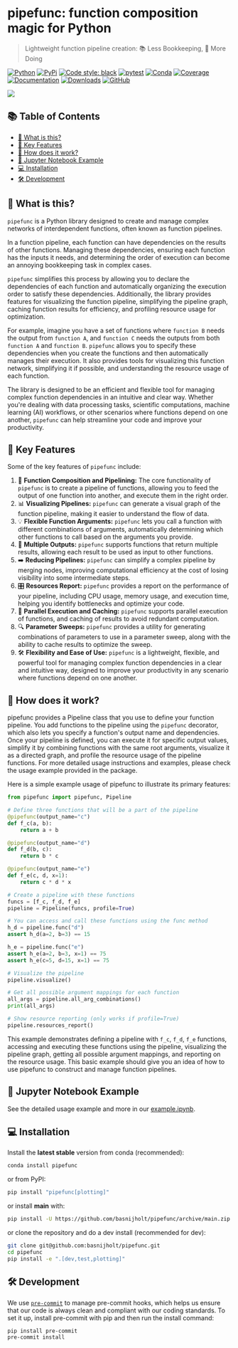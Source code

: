 # pipefunc: function composition magic for Python

> Lightweight function pipeline creation: 📚 Less Bookkeeping, 🎯 More Doing

[![Python](https://img.shields.io/pypi/pyversions/pipefunc)](https://pypi.org/project/pipefunc/)
[![PyPi](https://img.shields.io/pypi/v/pipefunc?color=blue)](https://pypi.org/project/pipefunc/)
[![Code style: black](https://img.shields.io/badge/code%20style-black-000000.svg)](https://github.com/psf/black)
[![pytest](https://github.com/basnijholt/pipefunc/actions/workflows/pytest.yml/badge.svg)](https://github.com/basnijholt/pipefunc/actions/workflows/pytest.yml)
[![Conda](https://img.shields.io/badge/install%20with-conda-green.svg)](https://anaconda.org/conda-forge/pipefunc)
[![Coverage](https://img.shields.io/codecov/c/github/basnijholt/pipefunc)](https://codecov.io/gh/basnijholt/pipefunc)
[![Documentation](https://readthedocs.org/projects/pipefunc/badge/?version=latest)](https://pipefunc.readthedocs.io/en/latest/?badge=latest)
[![Downloads](https://img.shields.io/conda/dn/conda-forge/pipefunc.svg)](https://anaconda.org/conda-forge/pipefunc)
[![GitHub](https://img.shields.io/github/stars/basnijholt/pipefunc.svg?style=social)](https://github.com/basnijholt/pipefunc/stargazers)


![](https://user-images.githubusercontent.com/6897215/253785642-cf2a6941-2ea6-41b0-8225-b3e52e94c4de.png)

<!-- toc-start -->
## :books: Table of Contents
<!-- START doctoc generated TOC please keep comment here to allow auto update -->
<!-- DON'T EDIT THIS SECTION, INSTEAD RE-RUN doctoc TO UPDATE -->

- [:thinking: What is this?](#thinking-what-is-this)
- [:rocket: Key Features](#rocket-key-features)
- [:test_tube: How does it work?](#test_tube-how-does-it-work)
- [:notebook: Jupyter Notebook Example](#notebook-jupyter-notebook-example)
- [:computer: Installation](#computer-installation)
- [:hammer_and_wrench: Development](#hammer_and_wrench-development)

<!-- END doctoc generated TOC please keep comment here to allow auto update -->
<!-- toc-end -->

## :thinking: What is this?

`pipefunc` is a Python library designed to create and manage complex networks of interdependent functions, often known as function pipelines.

In a function pipeline, each function can have dependencies on the results of other functions. Managing these dependencies, ensuring each function has the inputs it needs, and determining the order of execution can become an annoying bookkeeping task in complex cases.

`pipefunc` simplifies this process by allowing you to declare the dependencies of each function and automatically organizing the execution order to satisfy these dependencies. Additionally, the library provides features for visualizing the function pipeline, simplifying the pipeline graph, caching function results for efficiency, and profiling resource usage for optimization.

For example, imagine you have a set of functions where `function B` needs the output from `function A`, and `function C` needs the outputs from both `function A` and `function B`. `pipefunc` allows you to specify these dependencies when you create the functions and then automatically manages their execution. It also provides tools for visualizing this function network, simplifying it if possible, and understanding the resource usage of each function.

The library is designed to be an efficient and flexible tool for managing complex function dependencies in an intuitive and clear way. Whether you're dealing with data processing tasks, scientific computations, machine learning (AI) workflows, or other scenarios where functions depend on one another, `pipefunc` can help streamline your code and improve your productivity.

## :rocket: Key Features

Some of the key features of `pipefunc` include:

1. 🚀 **Function Composition and Pipelining:** The core functionality of `pipefunc` is to create a pipeline of functions, allowing you to feed the output of one function into another, and execute them in the right order.
1. 📊 **Visualizing Pipelines:** `pipefunc` can generate a visual graph of the function pipeline, making it easier to understand the flow of data.
1. 💡 **Flexible Function Arguments:** `pipefunc` lets you call a function with different combinations of arguments, automatically determining which other functions to call based on the arguments you provide.
1. 👥 **Multiple Outputs:** `pipefunc` supports functions that return multiple results, allowing each result to be used as input to other functions.
1. ➡️ **Reducing Pipelines:** `pipefunc` can simplify a complex pipeline by merging nodes, improving computational efficiency at the cost of losing visibility into some intermediate steps.
1. 🎛️ **Resources Report:** `pipefunc` provides a report on the performance of your pipeline, including CPU usage, memory usage, and execution time, helping you identify bottlenecks and optimize your code.
1. 🔄 **Parallel Execution and Caching:** `pipefunc` supports parallel execution of functions, and caching of results to avoid redundant computation.
1. 🔍 **Parameter Sweeps:** `pipefunc` provides a utility for generating combinations of parameters to use in a parameter sweep, along with the ability to cache results to optimize the sweep.
1. 🛠️ **Flexibility and Ease of Use:** `pipefunc` is a lightweight, flexible, and powerful tool for managing complex function dependencies in a clear and intuitive way, designed to improve your productivity in any scenario where functions depend on one another.


## :test_tube: How does it work?

pipefunc provides a Pipeline class that you use to define your function pipeline.
You add functions to the pipeline using the `pipefunc` decorator, which also lets you specify a function's output name and dependencies.
Once your pipeline is defined, you can execute it for specific output values, simplify it by combining functions with the same root arguments, visualize it as a directed graph, and profile the resource usage of the pipeline functions.
For more detailed usage instructions and examples, please check the usage example provided in the package.

Here is a simple example usage of pipefunc to illustrate its primary features:

```python
from pipefunc import pipefunc, Pipeline

# Define three functions that will be a part of the pipeline
@pipefunc(output_name="c")
def f_c(a, b):
    return a + b

@pipefunc(output_name="d")
def f_d(b, c):
    return b * c

@pipefunc(output_name="e")
def f_e(c, d, x=1):
    return c * d * x

# Create a pipeline with these functions
funcs = [f_c, f_d, f_e]
pipeline = Pipeline(funcs, profile=True)

# You can access and call these functions using the func method
h_d = pipeline.func("d")
assert h_d(a=2, b=3) == 15

h_e = pipeline.func("e")
assert h_e(a=2, b=3, x=1) == 75
assert h_e(c=5, d=15, x=1) == 75

# Visualize the pipeline
pipeline.visualize()

# Get all possible argument mappings for each function
all_args = pipeline.all_arg_combinations()
print(all_args)

# Show resource reporting (only works if profile=True)
pipeline.resources_report()
```

This example demonstrates defining a pipeline with `f_c`, `f_d`, `f_e` functions, accessing and executing these functions using the pipeline, visualizing the pipeline graph, getting all possible argument mappings, and reporting on the resource usage.
This basic example should give you an idea of how to use pipefunc to construct and manage function pipelines.

## :notebook: Jupyter Notebook Example

See the detailed usage example and more in our [example.ipynb](https://github.com/basnijholt/pipefunc/blob/main/example.ipynb).

## :computer: Installation

Install the **latest stable** version from conda (recommended):

```bash
conda install pipefunc
```

or from PyPI:

```bash
pip install "pipefunc[plotting]"
```

or install **main** with:

```bash
pip install -U https://github.com/basnijholt/pipefunc/archive/main.zip
```

or clone the repository and do a dev install (recommended for dev):

```bash
git clone git@github.com:basnijholt/pipefunc.git
cd pipefunc
pip install -e ".[dev,test,plotting]"
```

## :hammer_and_wrench: Development

We use [`pre-commit`](https://pre-commit.com/) to manage pre-commit hooks, which helps us ensure that our code is always clean and compliant with our coding standards.
To set it up, install pre-commit with pip and then run the install command:

```bash
pip install pre-commit
pre-commit install
```
